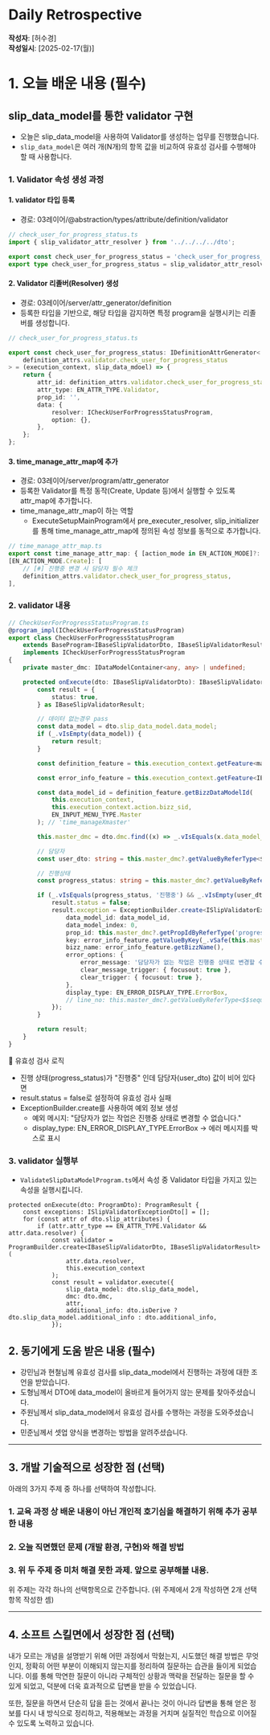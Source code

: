 # Daily Retrospective

**작성자**: [허수경]  
**작성일시**: [2025-02-17(월)]

# 1. 오늘 배운 내용 (필수)


## slip_data_model를 통한 validator 구현
- 오늘은 slip_data_model을 사용하여 Validator를 생성하는 업무를 진행했습니다.
- `slip_data_model`은 여러 개(N개)의 항목 값을 비교하여 유효성 검사를 수행해야 할 때 사용합니다.

### 1. Validator 속성 생성 과정

#### 1. validator 타입 등록
- 경로: 03레이어/@abstraction/types/attribute/definition/validator

```ts
// check_user_for_progress_status.ts
import { slip_validator_attr_resolver } from '../../../../dto';

export const check_user_for_progress_status = 'check_user_for_progress_status';
export type check_user_for_progress_status = slip_validator_attr_resolver & {};
```

#### 2.  Validator 리졸버(Resolver) 생성
- 경로: 03레이어/server/attr_generator/definition
- 등록한 타입을 기반으로, 해당 타입을 감지하면 특정 program을 실행시키는 리졸버를 생성합니다.

```ts
// check_user_for_progress_status.ts

export const check_user_for_progress_status: IDefinitionAttrGenerator<
	definition_attrs.validator.check_user_for_progress_status
> = (execution_context, slip_data_mdoel) => {
	return {
		attr_id: definition_attrs.validator.check_user_for_progress_status,
		attr_type: EN_ATTR_TYPE.Validator,
		prop_id: '',
		data: {
			resolver: ICheckUserForProgressStatusProgram,
			option: {},
		},
	};
};
```

#### 3. time_manage_attr_map에 추가
- 경로: 03레이어/server/program/attr_generator
- 등록한 Validator를 특정 동작(Create, Update 등)에서 실행할 수 있도록 attr_map에 추가합니다.
- time_manage_attr_map이 하는 역할
	- ExecuteSetupMainProgram에서 pre_executer_resolver, slip_initializer 를 통해 time_manage_attr_map에 정의된 속성 정보를 동적으로 추가합니다.	
```ts
// time_manage_attr_map.ts
export const time_manage_attr_map: { [action_mode in EN_ACTION_MODE]?: string[] } = {
[EN_ACTION_MODE.Create]: [
	// [#] 진행중 변경 시 담당자 필수 체크
	definition_attrs.validator.check_user_for_progress_status,
],
```


### 2. validator 내용

```ts
// CheckUserForProgressStatusProgram.ts
@program_impl(ICheckUserForProgressStatusProgram)
export class CheckUserForProgressStatusProgram
	extends BaseProgram<IBaseSlipValidatorDto, IBaseSlipValidatorResult>
	implements ICheckUserForProgressStatusProgram
{
	private master_dmc: IDataModelContainer<any, any> | undefined;

	protected onExecute(dto: IBaseSlipValidatorDto): IBaseSlipValidatorResult {
		const result = {
			status: true,
		} as IBaseSlipValidatorResult;

		// 데이터 없는경우 pass
		const data_model = dto.slip_data_model.data_model;
		if (_.vIsEmpty(data_model)) {
			return result;
		}

		const definition_feature = this.execution_context.getFeature<manager.IBizzManager>(manager.IBizzManager);

		const error_info_feature = this.execution_context.getFeature<IExceptionInfoFeature>(IExceptionInfoFeature);

		const data_model_id = definition_feature.getBizzDataModelId(
			this.execution_context,
			this.execution_context.action.bizz_sid,
			EN_INPUT_MENU_TYPE.Master
		); // 'time_manageXmaster'

		this.master_dmc = dto.dmc.find((x) => _.vIsEquals(x.data_model_id, data_model_id));

		// 담당자
		const user_dto: string = this.master_dmc?.getValueByReferType<$$code>('user')?.code ?? '';

		// 진행상태
		const progress_status: string = this.master_dmc?.getValueByReferType('progress_status_nm') ?? '';

		if (_.vIsEquals(progress_status, '진행중') && _.vIsEmpty(user_dto)) {
			result.status = false;
			result.exception = ExceptionBuilder.create<ISlipValidatorException>(ISlipValidatorException, {
				data_model_id: data_model_id,
				data_model_index: 0,
				prop_id: this.master_dmc?.getPropIdByReferType('progress_status_nm'),
				key: error_info_feature.getValueByKey(_.vSafe(this.master_dmc), this.execution_context.action.bizz_sid),
				bizz_name: error_info_feature.getBizzName(),
				error_options: {
					error_message: '담당자가 없는 작업은 진행중 상태로 변경할 수 없습니다.',
					clear_message_trigger: { focusout: true },
					clear_trigger: { focusout: true },
				},
				display_type: EN_ERROR_DISPLAY_TYPE.ErrorBox,
				// line_no: this.master_dmc?.getValueByReferType<$$sequence>('upload_seq', 0),
			});
		}

		return result;
	}
}

```

📌 유효성 검사 로직

- 진행 상태(progress_status)가 "진행중" 인데 담당자(user_dto) 값이 비어 있다면
- result.status = false로 설정하여 유효성 검사 실패
- ExceptionBuilder.create를 사용하여 예외 정보 생성
	- 예외 메시지: "담당자가 없는 작업은 진행중 상태로 변경할 수 없습니다."
	- display_type: EN_ERROR_DISPLAY_TYPE.ErrorBox → 에러 메시지를 박스로 표시


### 3. validator 실행부

- `ValidateSlipDataModelProgram.ts`에서 속성 중 Validator 타입을 가지고 있는 속성을 실행시킵니다.
```
protected onExecute(dto: ProgramDto): ProgramResult {
	const exceptions: ISlipValidatorExceptionDto[] = [];
	for (const attr of dto.slip_attributes) {
		if (attr.attr_type == EN_ATTR_TYPE.Validator && attr.data.resolver) {
			const validator = ProgramBuilder.create<IBaseSlipValidatorDto, IBaseSlipValidatorResult>(
				attr.data.resolver,
				this.execution_context
			);
			const result = validator.execute({
				slip_data_model: dto.slip_data_model,
				dmc: dto.dmc,
				attr,
				additional_info: dto.isDerive ? dto.slip_data_model.additional_info : dto.additional_info,
			});
```



## 2. 동기에게 도움 받은 내용 (필수)

- 강민님과 현철님께 유효성 검사를 slip_data_model에서 진행하는 과정에 대한 조언을 받았습니다.
- 도형님께서 DTO에 data_model이 올바르게 들어가지 않는 문제를 찾아주셨습니다.
- 주원님께서 slip_data_model에서 유효성 검사를 수행하는 과정을 도와주셨습니다.
- 민준님께서 셋업 양식을 변경하는 방법을 알려주셨습니다.

---

## 3. 개발 기술적으로 성장한 점 (선택)

아래의 3가지 주제 중 하나를 선택하여 작성합니다.

### 1. 교육 과정 상 배운 내용이 아닌 개인적 호기심을 해결하기 위해 추가 공부한 내용

### 2. 오늘 직면했던 문제 (개발 환경, 구현)와 해결 방법

### 3. 위 두 주제 중 미처 해결 못한 과제. 앞으로 공부해볼 내용.

위 주제는 각각 하나의 선택항목으로 간주합니다.
(위 주제에서 2개 작성하면 2개 선택항목 작성한 셈)

---

## 4. 소프트 스킬면에서 성장한 점 (선택)

내가 모르는 개념을 설명받기 위해 어떤 과정에서 막혔는지, 시도했던 해결 방법은 무엇인지, 정확히 어떤 부분이 이해되지 않는지를 정리하여 질문하는 습관을 들이게 되었습니다.
이를 통해 막연한 질문이 아니라 구체적인 상황과 맥락을 전달하는 질문을 할 수 있게 되었고, 덕분에 더욱 효과적으로 답변을 받을 수 있었습니다.

또한, 질문을 하면서 단순히 답을 듣는 것에서 끝나는 것이 아니라 답변을 통해 얻은 정보를 다시 내 방식으로 정리하고, 적용해보는 과정을 거치며 실질적인 학습으로 이어질 수 있도록 노력하고 있습니다.